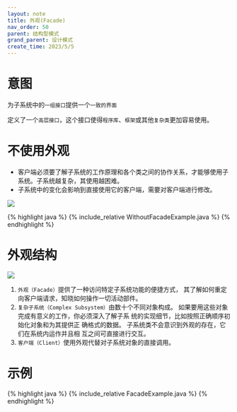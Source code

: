 ```yaml
---
layout: note
title: 外观(Facade)
nav_order: 50
parent: 结构型模式
grand_parent: 设计模式
create_time: 2023/5/5
---
```


# 意图

为子系统中的`一组接口`提供一个`一致的界面`

定义了一个`高层接口`，这个接口使得`程序库`、`框架`或其他`复杂类`更加容易使用。

# 不使用外观

- 客户端必须要了解子系统的工作原理和各个类之间的协作关系，才能够使用子系统。子系统越复杂，其使用越困难。
- 子系统中的变化会影响到直接使用它的客户端，需要对客户端进行修改。

![](https://cdn.jsdelivr.net/gh/guosonglu/images@master/diagrams/design-pattern/structural/%E4%B8%8D%E4%BD%BF%E7%94%A8%E5%A4%96%E8%A7%82%E6%A8%A1%E5%BC%8F.svg)

{% highlight java %}
{% include_relative WithoutFacadeExample.java %}
{% endhighlight %}

# 外观结构

![](https://cdn.jsdelivr.net/gh/guosonglu/images@master/blog-img/20230526092405.png)

1. `外观（Facade）`提供了一种访问特定子系统功能的便捷方式，
   其了解如何重定向客户端请求，知晓如何操作一切活动部件。
2. `复杂子系统（Complex Subsystem）`由数十个不同对象构成。
   如果要用这些对象完成有意义的工作，你必须深入了解子系
   统的实现细节，比如按照正确顺序初始化对象和为其提供正
   确格式的数据。
   子系统类不会意识到外观的存在，它们在系统内运作并且相
   互之间可直接进行交互。
3. `客户端（Client）`使用外观代替对子系统对象的直接调用。

# 示例

{% highlight java %}
{% include_relative FacadeExample.java %}
{% endhighlight %}
